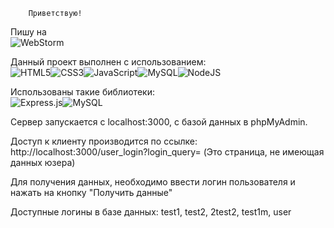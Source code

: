         Приветствую!
Пишу на <br> ![WebStorm](https://img.shields.io/badge/webstorm-143?style=for-the-badge&logo=webstorm&logoColor=white&color=black)

Данный проект выполнен с использованием: <br> ![HTML5](https://img.shields.io/badge/html5-%23E34F26.svg?style=for-the-badge&logo=html5&logoColor=white)![CSS3](https://img.shields.io/badge/css3-%231572B6.svg?style=for-the-badge&logo=css3&logoColor=white)![JavaScript](https://img.shields.io/badge/javascript-%23323330.svg?style=for-the-badge&logo=javascript&logoColor=%23F7DF1E)![MySQL](https://img.shields.io/badge/mysql-%2300f.svg?style=for-the-badge&logo=mysql&logoColor=white)![NodeJS](https://img.shields.io/badge/node.js-6DA55F?style=for-the-badge&logo=node.js&logoColor=white)

Использованы такие библиотеки: <br> ![Express.js](https://img.shields.io/badge/express.js-%23404d59.svg?style=for-the-badge&logo=express&logoColor=%2361DAFB)![MySQL](https://img.shields.io/badge/mysql-%2300f.svg?style=for-the-badge&logo=mysql&logoColor=white)

Сервер запускается с localhost:3000, с базой данных в phpMyAdmin.

Доступ к клиенту производится по ссылке: http://localhost:3000/user_login?login_query=
(Это страница, не имеющая данных юзера)

Для получения данных, необходимо ввести логин пользователя и нажать на кнопку "Получить данные"

Доступные логины в базе данных: test1, test2, 2test2, test1m, user 